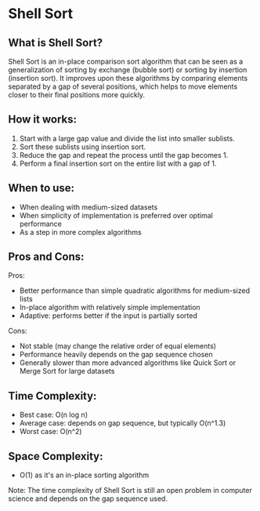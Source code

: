 # Shell Sort

## What is Shell Sort?

Shell Sort is an in-place comparison sort algorithm that can be seen as a generalization of sorting by exchange (bubble sort) or sorting by insertion (insertion sort). It improves upon these algorithms by comparing elements separated by a gap of several positions, which helps to move elements closer to their final positions more quickly.

## How it works:

1. Start with a large gap value and divide the list into smaller sublists.
2. Sort these sublists using insertion sort.
3. Reduce the gap and repeat the process until the gap becomes 1.
4. Perform a final insertion sort on the entire list with a gap of 1.

## When to use:

- When dealing with medium-sized datasets
- When simplicity of implementation is preferred over optimal performance
- As a step in more complex algorithms

## Pros and Cons:

Pros:
- Better performance than simple quadratic algorithms for medium-sized lists
- In-place algorithm with relatively simple implementation
- Adaptive: performs better if the input is partially sorted

Cons:
- Not stable (may change the relative order of equal elements)
- Performance heavily depends on the gap sequence chosen
- Generally slower than more advanced algorithms like Quick Sort or Merge Sort for large datasets

## Time Complexity:
- Best case: O(n log n)
- Average case: depends on gap sequence, but typically O(n^1.3)
- Worst case: O(n^2)

## Space Complexity:
- O(1) as it's an in-place sorting algorithm

Note: The time complexity of Shell Sort is still an open problem in computer science and depends on the gap sequence used.